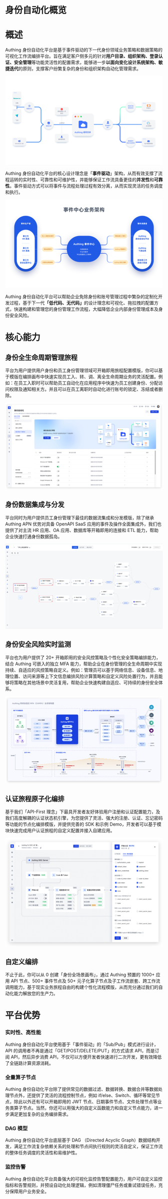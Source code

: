 # 身份自动化概览

# 概述

Authing 身份自动化平台是基于事件驱动的下一代身份领域业务策略和数据策略的可视化工作流编排平台。旨在满足客户侧多元的针对<strong>用户</strong><strong>目录、组织架构、登录认证、安全</strong><strong>管理</strong>等功能灵活性的配置需求，能够进一步<strong>以面向变化设计系统架构、</strong><strong>敏捷</strong><strong>迭代</strong>的原则，支撑客户纷繁复杂的身份和组织架构自动化管理需求。

![](../static/AV3tbyIz3oSvhNxcAy4cCuKDnJg.png)

Authing 身份自动化平台的核心设计理念是「<strong>事件驱动</strong>」架构，从而有效支撑了流程运转的实时性、可靠性和可维护性，并能够保证工作流具备更佳的<strong>并发性</strong>和<strong>可靠性</strong>。事件驱动方式可以将事件与流程处理过程有效分离，从而实现灵活的任务调度和执行。

![](../static/RhjHb7i17obfYtxc50EcIySunmb.png)

Authing 身份自动化平台可以帮助企业免除身份和账号管理过程中繁杂的定制化开发过程，基于下一代<strong>「</strong><strong>低代码</strong><strong>、无代码」</strong>的设计理念和可视化、拖拉拽的配置方式，快速构建和管理您的身份管理工作流程，大幅降低企业内部身份管理成本及身份安全风险。

# 核心能力

## 身份全生命周期管理旅程

平台为用户提供用户身份和员工身份管理领域可开箱即用旅程配置模版，你可以基于模版在编排画布中快速实现员工入、转、调、离全生命周期业务的灵活配置。例如：在员工入职时可以帮助员工自动化在应用程序中快速为员工创建身份、分配访问权限及通知相关方。并且可以在员工离职时自动化进行账号的锁定、冻结或者删除。

![](../static/boxcnBiy4ZMOcL90PFtiGBL9Acc.png)

## 身份数据集成与分发

平台同时为用户提供员工身份管理下最佳的数据流集成和分发模版，除了继承 Authing APN 优势对具备 OpenAPI SaaS 应用的事件及操作全面集成外，我们也提供了对主流 HR 应用、OA 应用、数据库等开箱即用的连接和 ETL 能力，帮助企业快速打通身份数据孤岛。

![](../static/boxcnEpWJ7EJeWGfguJPkcE66gd.png)

## 身份安全风险实时监测

平台也为用户提供了 20+ 开箱即用的安全风控策略及个性化安全策略编排能力，结合 Authing 可嵌入的独立 MFA 能力，帮助企业在身份管理的全生命周期中实现持续、自适应的风控策略自定义。例如：管理员可以基于网络信息、设备信息、地理位置、访问来源等上下文信息编排风险计算策略和自定义风险处置行为，并且能够将策略在其他场景中灵活复用，帮助企业快速构建自适应、可持续的身份安全体系。

![](../static/Lm8Gb7eltoBKkUxGWjacsY3NnCA.png)

## 认证旅程原子化编排

基于我们「API-First 理念」下最具开发者友好体验用户注册和认证配置能力，及我们高度解耦的认证状态机引擎，为您提供了灵活、强大的注册、认证、忘记密码等功能的节点化编排模版，并提供完善的 SDK 和示例 Demo，开发者可以基于模块快速完成用户认证旅程的自定义配置并接入自建应用。

![](../static/boxcntac9zzc3ksn8rdS9O8p2Mf.png)

## 自定义编排

不止于此，你可以从 0 创建「身份全场景画布」，通过 Authing 预置的 1000+ 应用 API 节点、500+ 事件节点及 50+ 元子化算子节点及子工作流嵌套、跨工作流调用能力，基于现实业务旅程自由的构建个性化流程模版，从而充分通过我们的自动化能力解放您的生产力。

# 平台优势

### 实时性、高性能

Authing 身份自动化平台使用基于「事件驱动」的「Sub/Pub」模式进行设计，API 的调用者不再是通过「GET/POST/DELETE/PUT」的方式请求 API，而是订阅 API，然后异步消费 API，不仅可以方便开发者快速进行二次开发，更有效降低了全链路计算资源消耗。

### 全量算子节点

Authing 身份自动化平台除了提供常见的数据过滤、数据转换、数据合并等数据处理节点外，还提供了灵活的流程控制节点，例如 if/else、Switch、循环等常见节点，除此以外还有可以开箱即用的 JWT 节点、日期事件节点、文件处理节点等业务类算子节点。当然，你还可以用强大的自定义函数能力和自定义节点能力，进一步满足更加复杂的业务编排需求。

### DAG 模型

Authing 身份自动化平台底层基于 DAG （Directed Acyclic Graph）数据结构开发，满足工作流复杂依赖关系的处理和节点间执行规则的灵活自定义，保证工作流的整体任务调度的灵活性和易维护性。

### 监控告警

Authing 身份自动化平台具备强大的可视化监控告警配置能力，用户可自定义监控指标和告警规则，并预设自动化处理逻辑，例如清理僵尸任务或重试错误任务，充分保障用户业务安全。

